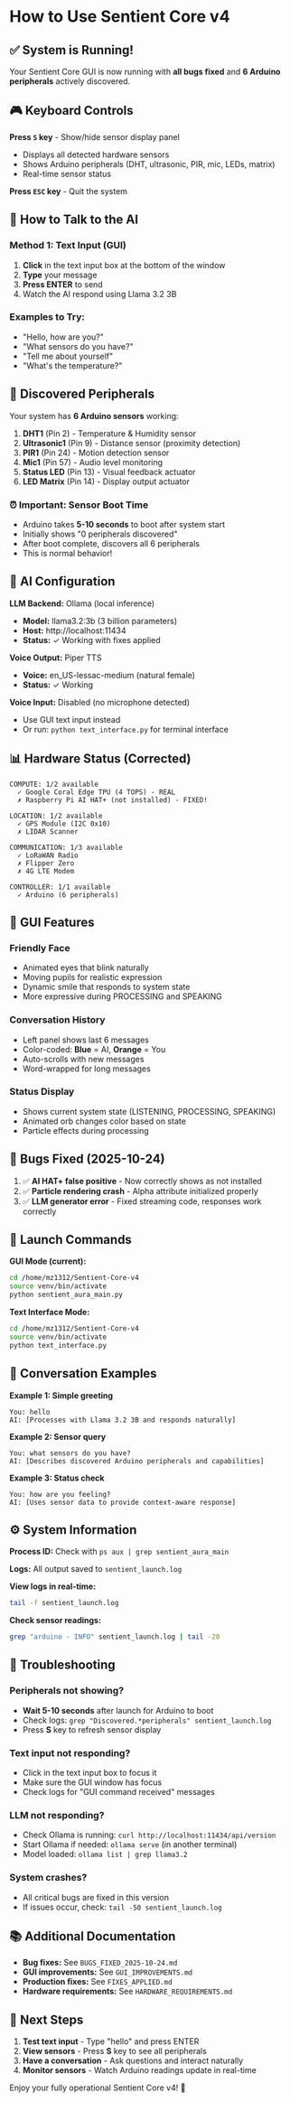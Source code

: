 # How to Use Sentient Core v4

## ✅ System is Running!

Your Sentient Core GUI is now running with **all bugs fixed** and **6 Arduino peripherals** actively discovered.

## 🎮 Keyboard Controls

**Press `S` key** - Show/hide sensor display panel
- Displays all detected hardware sensors
- Shows Arduino peripherals (DHT, ultrasonic, PIR, mic, LEDs, matrix)
- Real-time sensor status

**Press `ESC` key** - Quit the system

## 💬 How to Talk to the AI

### Method 1: Text Input (GUI)
1. **Click** in the text input box at the bottom of the window
2. **Type** your message
3. **Press ENTER** to send
4. Watch the AI respond using Llama 3.2 3B

### Examples to Try:
- "Hello, how are you?"
- "What sensors do you have?"
- "Tell me about yourself"
- "What's the temperature?"

## 📡 Discovered Peripherals

Your system has **6 Arduino sensors** working:

1. **DHT1** (Pin 2) - Temperature & Humidity sensor
2. **Ultrasonic1** (Pin 9) - Distance sensor (proximity detection)
3. **PIR1** (Pin 24) - Motion detection sensor
4. **Mic1** (Pin 57) - Audio level monitoring
5. **Status LED** (Pin 13) - Visual feedback actuator
6. **LED Matrix** (Pin 14) - Display output actuator

### ⏰ Important: Sensor Boot Time
- Arduino takes **5-10 seconds** to boot after system start
- Initially shows "0 peripherals discovered"
- After boot complete, discovers all 6 peripherals
- This is normal behavior!

## 🧠 AI Configuration

**LLM Backend:** Ollama (local inference)
- **Model:** llama3.2:3b (3 billion parameters)
- **Host:** http://localhost:11434
- **Status:** ✓ Working with fixes applied

**Voice Output:** Piper TTS
- **Voice:** en_US-lessac-medium (natural female)
- **Status:** ✓ Working

**Voice Input:** Disabled (no microphone detected)
- Use GUI text input instead
- Or run: `python text_interface.py` for terminal interface

## 📊 Hardware Status (Corrected)

```
COMPUTE: 1/2 available
  ✓ Google Coral Edge TPU (4 TOPS) - REAL
  ✗ Raspberry Pi AI HAT+ (not installed) - FIXED!

LOCATION: 1/2 available
  ✓ GPS Module (I2C 0x10)
  ✗ LIDAR Scanner

COMMUNICATION: 1/3 available
  ✓ LoRaWAN Radio
  ✗ Flipper Zero
  ✗ 4G LTE Modem

CONTROLLER: 1/1 available
  ✓ Arduino (6 peripherals)
```

## 🎨 GUI Features

### Friendly Face
- Animated eyes that blink naturally
- Moving pupils for realistic expression
- Dynamic smile that responds to system state
- More expressive during PROCESSING and SPEAKING

### Conversation History
- Left panel shows last 6 messages
- Color-coded: **Blue** = AI, **Orange** = You
- Auto-scrolls with new messages
- Word-wrapped for long messages

### Status Display
- Shows current system state (LISTENING, PROCESSING, SPEAKING)
- Animated orb changes color based on state
- Particle effects during processing

## 🐛 Bugs Fixed (2025-10-24)

1. ✅ **AI HAT+ false positive** - Now correctly shows as not installed
2. ✅ **Particle rendering crash** - Alpha attribute initialized properly
3. ✅ **LLM generator error** - Fixed streaming code, responses work correctly

## 🚀 Launch Commands

**GUI Mode (current):**
```bash
cd /home/mz1312/Sentient-Core-v4
source venv/bin/activate
python sentient_aura_main.py
```

**Text Interface Mode:**
```bash
cd /home/mz1312/Sentient-Core-v4
source venv/bin/activate
python text_interface.py
```

## 📝 Conversation Examples

**Example 1: Simple greeting**
```
You: hello
AI: [Processes with Llama 3.2 3B and responds naturally]
```

**Example 2: Sensor query**
```
You: what sensors do you have?
AI: [Describes discovered Arduino peripherals and capabilities]
```

**Example 3: Status check**
```
You: how are you feeling?
AI: [Uses sensor data to provide context-aware response]
```

## ⚙️ System Information

**Process ID:** Check with `ps aux | grep sentient_aura_main`

**Logs:** All output saved to `sentient_launch.log`

**View logs in real-time:**
```bash
tail -f sentient_launch.log
```

**Check sensor readings:**
```bash
grep "arduino - INFO" sentient_launch.log | tail -20
```

## 🔧 Troubleshooting

### Peripherals not showing?
- **Wait 5-10 seconds** after launch for Arduino to boot
- Check logs: `grep "Discovered.*peripherals" sentient_launch.log`
- Press **S** key to refresh sensor display

### Text input not responding?
- Click in the text input box to focus it
- Make sure the GUI window has focus
- Check logs for "GUI command received" messages

### LLM not responding?
- Check Ollama is running: `curl http://localhost:11434/api/version`
- Start Ollama if needed: `ollama serve` (in another terminal)
- Model loaded: `ollama list | grep llama3.2`

### System crashes?
- All critical bugs are fixed in this version
- If issues occur, check: `tail -50 sentient_launch.log`

## 📚 Additional Documentation

- **Bug fixes:** See `BUGS_FIXED_2025-10-24.md`
- **GUI improvements:** See `GUI_IMPROVEMENTS.md`
- **Production fixes:** See `FIXES_APPLIED.md`
- **Hardware requirements:** See `HARDWARE_REQUIREMENTS.md`

## 🎯 Next Steps

1. **Test text input** - Type "hello" and press ENTER
2. **View sensors** - Press **S** key to see all peripherals
3. **Have a conversation** - Ask questions and interact naturally
4. **Monitor sensors** - Watch Arduino readings update in real-time

Enjoy your fully operational Sentient Core v4! 🚀
